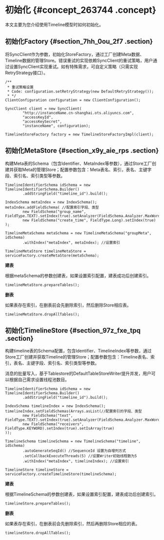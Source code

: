 # 初始化 {#concept_263744 .concept}

本文主要为您介绍使用Timeline模型时如何初始化。

## 初始化Factory {#section_7hh_0ou_2f7 .section}

将SyncClient作为参数，初始化StoreFactory，通过工厂创建Meta数据、Timeline数据的管理Store。错误重试的实现依赖SyncClient的重试策略，用户通过设置SyncClient实现重试。如有特殊需求，可自定义策略（只需实现RetryStrategy接口）。

``` {#codeblock_dn4_ziq_yas}
/**
 * 重试策略设置
 * Code: configuration.setRetryStrategy(new DefaultRetryStrategy());
 * */
ClientConfiguration configuration = new ClientConfiguration();

SyncClient client = new SyncClient(
        "http://instanceName.cn-shanghai.ots.aliyuncs.com",
        "accessKeyId",
        "accessKeySecret",
        "instanceName", configuration);

TimelineStoreFactory factory = new TimelineStoreFactoryImpl(client);
```

## 初始化MetaStore {#section_x9y_aie_rps .section}

构建Meta表的Schema（包含Identifier、MetaIndex等参数），通过Store工厂创建并获取Meta的管理Store；配置参数包含：Meta表名、索引，表名、主键字段、索引名、索引类型等参数。

``` {#codeblock_9vs_6by_u09}
TimelineIdentifierSchema idSchema = new TimelineIdentifierSchema.Builder()
        .addStringField("timeline_id").build();

IndexSchema metaIndex = new IndexSchema();
metaIndex.addFieldSchema( //配置索引字段、类型
        new FieldSchema("group_name", FieldType.TEXT).setIndex(true).setAnalyzer(FieldSchema.Analyzer.MaxWord)
        new FieldSchema("create_time", FieldType.Long).setIndex(true)
);

TimelineMetaSchema metaSchema = new TimelineMetaSchema("groupMeta", idSchema)
        .withIndex("metaIndex", metaIndex); //设置索引

TimelineMetaStore timelineMetaStore = serviceFactory.createMetaStore(metaSchema);
```

 **建表** 

根据metaSchema的参数创建表，如果设置索引配置，建表成功后创建索引。

``` {#codeblock_5em_b8w_wvx}
timelineMetaStore.prepareTables();
```

 **删表** 

如果表存在索引，在删表前会先删除索引，然后删除Store相应表。

``` {#codeblock_wm6_st7_okv}
timelineMetaStore.dropAllTables();
```

## 初始化TimelineStore {#section_97z_fxe_tpq .section}

构建timeline表的Schema配置，包含Identifier、TimelineIndex等参数，通过Store工厂创建并获取Timeline的管理Store；配置参数包含：Timeline表名、索引，表名、主键字段、索引名、索引类型等参数。

消息的批量写入，基于Tablestore的DefaultTableStoreWriter提升并发，用户可以根据自己需求设置线程池数目。

``` {#codeblock_68m_52k_sbh}
TimelineIdentifierSchema idSchema = new TimelineIdentifierSchema.Builder()
        .addStringField("timeline_id").build();

IndexSchema timelineIndex = new IndexSchema();
timelineIndex.setFieldSchemas(Arrays.asList(//配置索引的字段、类型
        new FieldSchema("text", FieldType.TEXT).setIndex(true).setAnalyzer(FieldSchema.Analyzer.MaxWord),
        new FieldSchema("receivers", FieldType.KEYWORD).setIndex(true).setIsArray(true)
));

TimelineSchema timelineSchema = new TimelineSchema("timeline", idSchema)
        .autoGenerateSeqId() //SequenceId 设置为自增列方式
        .setCallbackExecuteThreads(5) //设置Writer初始线程数为5
        .withIndex("metaIndex", timelineIndex); //设置索引

TimelineStore timelineStore = serviceFactory.createTimelineStore(timelineSchema);
```

 **建表** 

根据TimelineSchema的参数创建表，如果设置索引配置，建表成功后创建索引。

``` {#codeblock_cjc_idm_v5q}
timelineStore.prepareTables();
```

 **删表** 

如果表存在索引，在删表前会先删除索引，然后再删除Store相应的表。

``` {#codeblock_4cp_pki_wmx}
timelineStore.dropAllTables();
```

